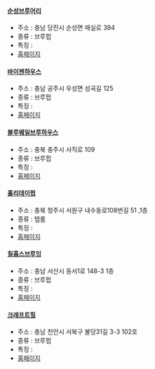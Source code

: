 #### [순성브루어리](https://map.naver.com/v5/entry/place/1791645823) 
 - 주소 : 충남 당진시 순성면 매실로 394
- 종류 : 브루펍
 - 특징 : 
- [홈페이지]()
#### [바이젠하우스](https://map.naver.com/v5/entry/place/38331604) 
 - 주소 : 충남 공주시 우성면 성곡길 125
- 종류 : 브루펍
 - 특징 : 
- [홈페이지]()
#### [블루웨일브루하우스](https://map.naver.com/v5/entry/place/1935643014) 
 - 주소 : 충북 충주시 사직로 109 
- 종류 : 브루펍
 - 특징 : 
- [홈페이지]()
#### [홀리데이펍](https://map.naver.com/v5/entry/place/1131779179) 
 - 주소 : 충북 청주시 서원구 내수동로108번길 51 ,1층
- 종류 : 탭룸
 - 특징 : 
- [홈페이지]()
#### [칠홉스브루잉](https://map.naver.com/v5/entry/place/1167994624) 
 - 주소 : 충남 서산시 동서1로 148-3 1층
- 종류 : 브루펍
 - 특징 : 
- [홈페이지]()
#### [크래프트힐](https://map.naver.com/v5/entry/place/38467339) 
 - 주소 : 충남 천안시 서북구 불당31길 3-3 102호
- 종류 : 브루펍
 - 특징 : 
- [홈페이지]()
